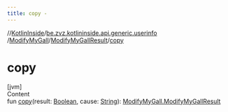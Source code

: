 ```yaml
---
title: copy -
---
```

//[KotlinInside](../../../index.md)/[be.zvz.kotlininside.api.generic.userinfo](../../index.md)
/[ModifyMyGall](../index.md)/[ModifyMyGallResult](index.md)/[copy](copy.md)

# copy

[jvm]  
Content  
fun [copy](copy.md)(result: [Boolean](https://kotlinlang.org/api/latest/jvm/stdlib/kotlin/-boolean/index.html),
cause: [String](https://kotlinlang.org/api/latest/jvm/stdlib/kotlin/-string/index.html)): [ModifyMyGall.ModifyMyGallResult](index.md)  



